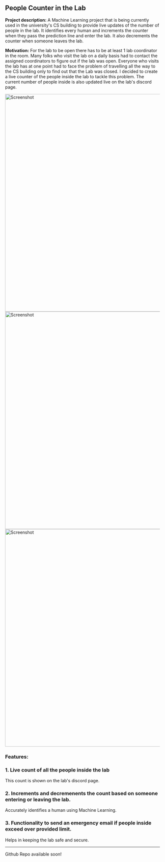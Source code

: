 ## People Counter in the Lab

**Project description:** A Machine Learning project that is being currently used in the university's CS building to provide live updates of the number of people in the lab. It identifies every human and increments the counter when they pass the prediction line and enter the lab. It also decrements the counter when someone leaves the lab.

**Motivation:** For the lab to be open there has to be at least 1 lab coordinator in the room. Many folks who visit the lab on a daily basis had to contact the assigned coordinators to figure out if the lab was open. Everyone who visits the lab has at one point had to face the problem of travelling all the way to the CS building only to find out that the Lab was closed. I decided to create a live counter of the people inside the lab to tackle this problem. The current number of people inside is also updated live on the lab's discord page. 

<img width="707" alt="Screenshot" src="https://user-images.githubusercontent.com/64469853/157473844-0c9b989c-232d-4b50-ae47-d980c61d01ba.jpg">

<img width="707" alt="Screenshot" src="https://user-images.githubusercontent.com/64469853/157474139-c079cb83-82c0-424f-854a-8324dccdf531.jpg">

<img width="707" alt="Screenshot" src="https://user-images.githubusercontent.com/64469853/157473440-f1cb84f3-f45c-4295-bace-d58c483d68d3.jpg">


### Features:

### 1. Live count of all the people inside the lab

This count is shown on the lab's discord page.

### 2. Increments and decremenents the count based on someone entering or leaving the lab.

Accurately identifies a human using Machine Learning.

### 3. Functionality to send an emergency email if people inside exceed over provided limit.

Helps in keeping the lab safe and secure.

---

Github Repo available soon!
